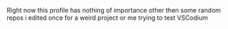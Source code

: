 Right now this profile has nothing of importance other then some random repos i edited once for a weird project
or me trying to test VSCodium